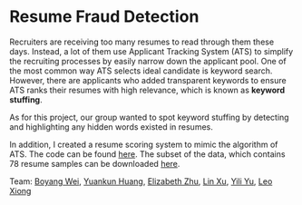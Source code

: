 # Resume Fraud Detection

Recruiters are receiving too many resumes to read through them these days.  Instead, a lot of them use Applicant Tracking System (ATS) to simplify the recruiting processes by easily narrow down the applicant pool. One of the most common way ATS selects ideal candidate is keyword search. However, there are applicants who added transparent keywords to ensure ATS ranks their resumes with high relevance, which is known as <b>keyword stuffing</b>.

As for this project, our group wanted to spot keyword stuffing by detecting and highlighting any hidden words existed in resumes. 

In addition, I created a resume scoring system to mimic the algorithm of ATS. The code can be found [here](https://github.com/peterwei425/Resume-Fraud-Detection/blob/master/Resume_Scoring_System.ipynb). The subset of the data, which contains 78 resume samples can be downloaded [here](https://github.com/peterwei425/Resume-Fraud-Detection/blob/master/resume_samples.zip). 

Team: [Boyang Wei](https://www.linkedin.com/in/boyang-wei/), [Yuankun Huang](https://www.linkedin.com/in/yuankun-tyler-huang-94114b127/), [Elizabeth Zhu](https://www.linkedin.com/in/elizabethyizhu/), [Lin Xu](https://www.linkedin.com/in/lin-xu-8182ab15a/), [Yili Yu](https://www.linkedin.com/in/yili-yu-173b62179/), [Leo Xiong](https://www.linkedin.com/in/chuchen-leo-xiong/)

